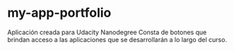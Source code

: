 # my-app-portfolio

Aplicación creada para Udacity Nanodegree
Consta de botones que brindan acceso a las aplicaciones que se desarrollarán a lo largo del curso.

